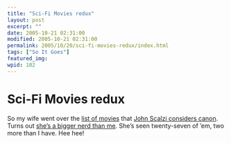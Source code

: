 ```yaml
---
title: "Sci-Fi Movies redux"
layout: post
excerpt: ""
date: 2005-10-21 02:31:00
modified: 2005-10-21 02:31:00
permalink: 2005/10/20/sci-fi-movies-redux/index.html
tags: ["So It Goes"]
featured_img: 
wpid: 102
---
```


# Sci-Fi Movies redux

So my wife went over the [list of movies](http://pjohanneson.blogspot.com/2005/10/my-first-meme.html) that [John Scalzi considers canon](http://www.scalzi.com/whatever/003785.html). Turns out [she’s a bigger nerd than me](http://www.livejournal.com/users/justanauntie73/12474.html). She’s seen twenty-seven of ’em, two more than I have. Hee hee!